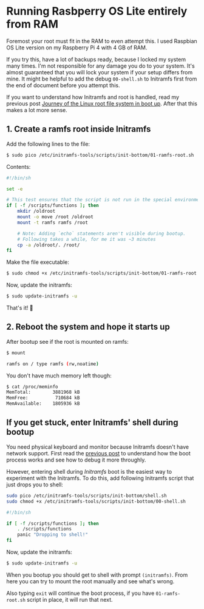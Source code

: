 # Running Rasbperry OS Lite entirely from RAM

Foremost your root must fit in the RAM to even attempt this. I used Raspbian OS Lite version on my Raspberry Pi 4 with 4 GB of RAM.

If you try this, have a lot of backups ready, because I locked my system many times. I'm not responsible for any damage you do to your system. It's almost guaranteed that you will lock your system if your setup differs from mine. It might be helpful to add the debug `00-shell.sh` to Initramfs first from the end of document before you attempt this. 

If you want to understand how Initramfs and root is handled, read my previous post [Journey of the Linux root file system in boot up](./root). After that this makes a lot more sense.

## 1. Create a ramfs root inside Initramfs

Add the following lines to the file:

```bash
$ sudo pico /etc/initramfs-tools/scripts/init-bottom/01-ramfs-root.sh
```

Contents:

```sh
#!/bin/sh

set -e

# This test ensures that the script is not run in the special environment of the initramfs update command, only during boot.
if [ -f /scripts/functions ]; then
    mkdir /oldroot
    mount -o move /root /oldroot
    mount -t ramfs ramfs /root

    # Note: Adding `echo` statements aren't visible during bootup.
    # Following takes a while, for me it was ~3 minutes
    cp -a /oldroot/. /root/
fi
```

Make the file executable:

```sh
$ sudo chmod +x /etc/initramfs-tools/scripts/init-bottom/01-ramfs-root.sh
```

Now, update the initramfs:

```sh
$ sudo update-initramfs -u
```

That's it! 🎉

## 2. Reboot the system and hope it starts up

After bootup see if the root is mounted on ramfs:

```sh
$ mount

ramfs on / type ramfs (rw,noatime)
```

You don't have much memory left though:

```sh
$ cat /proc/meminfo
MemTotal:        3881968 kB
MemFree:          710684 kB
MemAvailable:    1805936 kB
```

## If you get stuck, enter Initramfs' shell during bootup

You need physical keyboard and monitor because Initramfs doesn't have network support. First read the [previous post](./root) to understand how the boot process works and see how to debug it more throughly. 

However, entering shell during *Initramfs* boot is the easiest way to experiment with the Initramfs. To do this, add following Initramfs script that just drops you to shell:

```sh
sudo pico /etc/initramfs-tools/scripts/init-bottom/shell.sh
sudo chmod +x /etc/initramfs-tools/scripts/init-bottom/00-shell.sh
```

```sh
#!/bin/sh

if [ -f /scripts/functions ]; then
    . /scripts/functions
    panic "Dropping to shell!"
fi
```

Now, update the initramfs:

```sh
$ sudo update-initramfs -u
```

When you bootup you should get to shell with prompt `(initramfs)`. From here you can try to mount the root manually and see what's wrong.

Also typing `exit` will continue the boot process, if you have `01-ramfs-root.sh` script in place, it will run that next.
